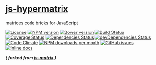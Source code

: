 [js-hypermatrix](http://make-github-pseudonymous-again.github.io/js-hypermatrix)
==

matrices code bricks for JavaScript

[![License](https://img.shields.io/github/license/make-github-pseudonymous-again/js-hypermatrix.svg?style=flat)](https://raw.githubusercontent.com/make-github-pseudonymous-again/js-hypermatrix/master/LICENSE)
[![NPM version](https://img.shields.io/npm/v/@aureooms/js-hypermatrix.svg?style=flat)](https://www.npmjs.org/package/@aureooms/js-hypermatrix)
[![Bower version](https://img.shields.io/bower/v/@aureooms/js-hypermatrix.svg?style=flat)](http://bower.io/search/?q=@aureooms/js-hypermatrix)
[![Build Status](https://img.shields.io/travis/make-github-pseudonymous-again/js-hypermatrix.svg?style=flat)](https://travis-ci.org/make-github-pseudonymous-again/js-hypermatrix)
[![Coverage Status](https://img.shields.io/coveralls/make-github-pseudonymous-again/js-hypermatrix.svg?style=flat)](https://coveralls.io/r/make-github-pseudonymous-again/js-hypermatrix)
[![Dependencies Status](https://img.shields.io/david/make-github-pseudonymous-again/js-hypermatrix.svg?style=flat)](https://david-dm.org/make-github-pseudonymous-again/js-hypermatrix#info=dependencies)
[![devDependencies Status](https://img.shields.io/david/dev/make-github-pseudonymous-again/js-hypermatrix.svg?style=flat)](https://david-dm.org/make-github-pseudonymous-again/js-hypermatrix#info=devDependencies)
[![Code Climate](https://img.shields.io/codeclimate/github/make-github-pseudonymous-again/js-hypermatrix.svg?style=flat)](https://codeclimate.com/github/make-github-pseudonymous-again/js-hypermatrix)
[![NPM downloads per month](https://img.shields.io/npm/dm/@aureooms/js-hypermatrix.svg?style=flat)](https://www.npmjs.org/package/@aureooms/js-hypermatrix)
[![GitHub issues](https://img.shields.io/github/issues/make-github-pseudonymous-again/js-hypermatrix.svg?style=flat)](https://github.com/make-github-pseudonymous-again/js-hypermatrix/issues)
[![Inline docs](http://inch-ci.org/github/make-github-pseudonymous-again/js-hypermatrix.svg?branch=master&style=shields)](http://inch-ci.org/github/make-github-pseudonymous-again/js-hypermatrix)

***( forked from [js-matrix](https://github.com/make-github-pseudonymous-again/js-matrix) )***
